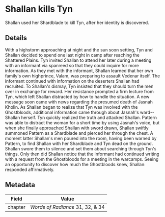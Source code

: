 # Shallan kills Tyn
Shallan used her Shardblade to kill Tyn, after her identity is discovered.

## Details
With a highstorm approaching at night and the sun soon setting, Tyn and Shallan decided to spend one last night in camp after reaching the Shattered Plains. Tyn invited Shallan to attend her later during a meeting with an informant via spanreed so that they could inquire for more information. As they met with the informant, Shallan learned that her own family's own highprince, Valam, was preparing to assault Vedenar itself. The informant continued with information on the deserters Shallan had recruited. To Shallan's dismay, Tyn insisted that they should turn the men over in exchange for reward. Her resistance prompted a firm lecture from Tyn, which left Shallan distracted by how to handle the situation. A new message soon came with news regarding the presumed death of Jasnah Kholin. As Shallan began to realize that Tyn was involved with the Ghostbloods, additional information came through about Jasnah's ward--Shallan herself. Tyn quickly realized the truth and attacked Shallan. Pattern was able to distract the woman for a short time by using Jasnah's voice, but when she finally approached Shallan with sword drawn, Shallan swiftly summoned Pattern as a Shardblade and pierced her through the chest. A moment latter Shallan's men poured into the room, having been warned by Pattern, to find Shallan with her Shardblade and Tyn dead on the ground. Shallan swore them to silence and set them about searching through Tyn's things. Only then did Shallan notice that the informant had continued writing with a request from the Ghostbloods for a meeting in the warcamps. Seeing an opportunity to discover how much the Ghostbloods knew, Shallan responded affirmatively.

## Metadata
| Field | Value |
| ----- | ----- |
| chapter | *Words of Radiance* 31, 32, & 34 |
